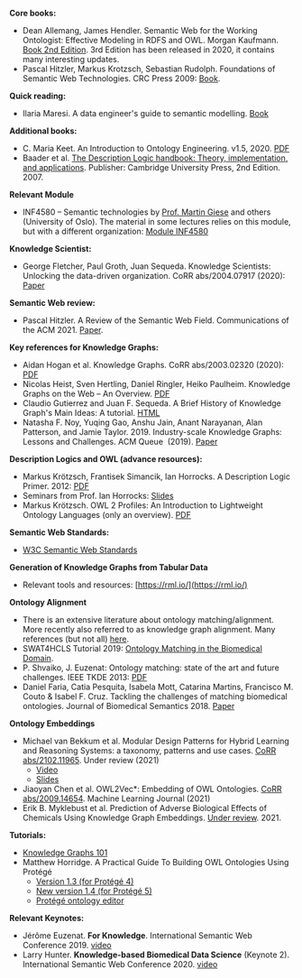 **Core books:**  

*   Dean Allemang, James Hendler. Semantic Web for the Working Ontologist: Effective Modeling in RDFS and OWL. Morgan Kaufmann. [Book 2nd Edition](http://www.kevenlw.name/downloads/Ontologist.pdf). 3rd Edition has been released in 2020, it contains many interesting updates.
*   Pascal Hitzler, Markus Krotzsch, Sebastian Rudolph. Foundations of Semantic Web Technologies. CRC Press 2009: [Book](http://people.mpi-inf.mpg.de/~dstepano/KRSW/literature/SWTechnologies.pdf).
    

**Quick reading:**

*   Ilaria Maresi. A data engineer's guide to semantic modelling. [Book](https://doi.org/10.5281/zenodo.3898518)



**Additional books:**  

*   C. Maria Keet. An Introduction to Ontology Engineering. v1.5, 2020. [PDF](https://people.cs.uct.ac.za/~mkeet/files/OEbook.pdf)
*   Baader et al. [The Description Logic handbook: Theory, implementation, and applications](https://www.researchgate.net/publication/230745455_The_Description_Logic_Handbook_Theory_Implementation_and_Applications). Publisher: Cambridge University Press, 2nd Edition. 2007.

  


**Relevant Module**

*   INF4580 – Semantic technologies by [Prof. Martin Giese](https://www.mn.uio.no/ifi/english/people/aca/martingi/) and others (University of Oslo). The material in some lectures relies on this module, but with a different organization: [Module INF4580](https://www.uio.no/studier/emner/matnat/ifi/INF4580/)
  
  

**Knowledge Scientist:**  

*   George Fletcher, Paul Groth, Juan Sequeda. Knowledge Scientists: Unlocking the data-driven organization. CoRR abs/2004.07917 (2020): [Paper](https://arxiv.org/abs/2004.07917)  
      

 
**Semantic Web review:**  

*   Pascal Hitzler. A Review of the Semantic Web Field. Communications of the ACM 2021. [Paper](https://cacm.acm.org/magazines/2021/2/250085-a-review-of-the-semantic-web-field/fulltext). 
      

**Key references for Knowledge Graphs:**  

*   Aidan Hogan et al. Knowledge Graphs. CoRR abs/2003.02320 (2020): [PDF](https://arxiv.org/pdf/2003.02320.pdf)
*   Nicolas Heist, Sven Hertling, Daniel Ringler, Heiko Paulheim. Knowledge Graphs on the Web – An Overview. [PDF](https://arxiv.org/pdf/2003.00719.pdf)
*   Claudio Gutierrez and Juan F. Sequeda. A Brief History of Knowledge Graph's Main Ideas: A tutorial. [HTML](http://knowledgegraph.today/paper.html)
*   Natasha F. Noy, Yuqing Gao, Anshu Jain, Anant Narayanan, Alan Patterson, and Jamie Taylor. 2019. Industry-scale Knowledge Graphs: Lessons and Challenges. ACM Queue  (2019). [Paper](https://dl.acm.org/doi/10.1145/3331166) 
      
    

**Description Logics and OWL (advance resources):**

*   Markus Krötzsch, Frantisek Simancik, Ian Horrocks. A Description Logic Primer. 2012: [PDF](https://arxiv.org/pdf/1201.4089.pdf)
*   Seminars from Prof. Ian Horrocks: [Slides](http://www.cs.ox.ac.uk/people/ian.horrocks/Seminars/seminars.html)      
*   Markus Krötzsch. OWL 2 Profiles: An Introduction to Lightweight Ontology Languages (only an overview). [PDF](https://citeseerx.ist.psu.edu/viewdoc/download?doi=10.1.1.649.1727&rep=rep1&type=pdf)


    

**Semantic Web Standards:**  

*   [W3C Semantic Web Standards](https://www.w3.org/2001/sw/wiki/Main_Page)  
        



**Generation of Knowledge Graphs from Tabular Data**

* Relevant tools and resources: [https://rml.io/](https://rml.io/)


**Ontology Alignment**
    
* There is an extensive literature about ontology matching/alignment. More recently also referred to as knowledge graph alignment. Many references (but not all) [here](http://ontologymatching.org/publications.html).
* SWAT4HCLS Tutorial 2019: [Ontology Matching in the Biomedical Domain](https://drive.google.com/file/d/1hg3CqTk-snO3hmdyPbcn1_mVk-VJ0Inj/view?usp=sharing).
* P. Shvaiko, J. Euzenat:  Ontology matching: state of the art and future challenges.  IEEE TKDE 2013: [PDF](https://hal.inria.fr/hal-00917910/document)
* Daniel Faria, Catia Pesquita, Isabela Mott, Catarina Martins, Francisco M. Couto & Isabel F. Cruz. Tackling the challenges of matching biomedical ontologies. Journal of Biomedical Semantics 2018. [Paper](https://jbiomedsem.biomedcentral.com/articles/10.1186/s13326-017-0170-9)


**Ontology Embeddings**

*   Michael van Bekkum et al. Modular Design Patterns for Hybrid Learning and Reasoning Systems: a taxonomy, patterns and use cases. [CoRR abs/2102.11965](https://arxiv.org/abs/2102.11965). Under review (2021)  
    *   [Video](https://www.youtube.com/watch?v=2uYC0UIbMp8)
    *   [Slides](https://www.slideshare.net/Frank.van.Harmelen/modular-design-patterns-for-systems-that-learn-and-reason-a-boxology)  
*   Jiaoyan Chen et al. OWL2Vec\*: Embedding of OWL Ontologies. [CoRR abs/2009.14654](https://arxiv.org/abs/2009.14654). Machine Learning Journal (2021)      
*   Erik B. Myklebust et al. Prediction of Adverse Biological Effects of Chemicals Using Knowledge Graph Embeddings. [Under review](http://www.semantic-web-journal.net/system/files/swj2658.pdf). 2021.


**Tutorials:**

*   [Knowledge Graphs 101](https://github.com/DerwenAI/kglab)  
*   Matthew Horridge. A Practical Guide To Building OWL Ontologies Using Protégé
    *  [Version 1.3 (for Protégé 4)](http://mowl-power.cs.man.ac.uk/protegeowltutorial/resources/ProtegeOWLTutorialP4_v1_3.pdf)
    *  [New version 1.4 (for Protégé 5)](https://www.michaeldebellis.com/post/new-protege-pizza-tutorial)  
    *  [Protégé ontology editor](https://protege.stanford.edu/)


**Relevant Keynotes:**

*   Jérôme Euzenat. **For Knowledge**. International Semantic Web Conference 2019. [video](https://www.youtube.com/watch?v=A3WNMn6gKKc)
*   Larry Hunter. **Knowledge-based Biomedical Data Science** (Keynote 2).  International Semantic Web Conference 2020. [video](http://web.mit.edu/webcast/iswc2020/f20/1/)
